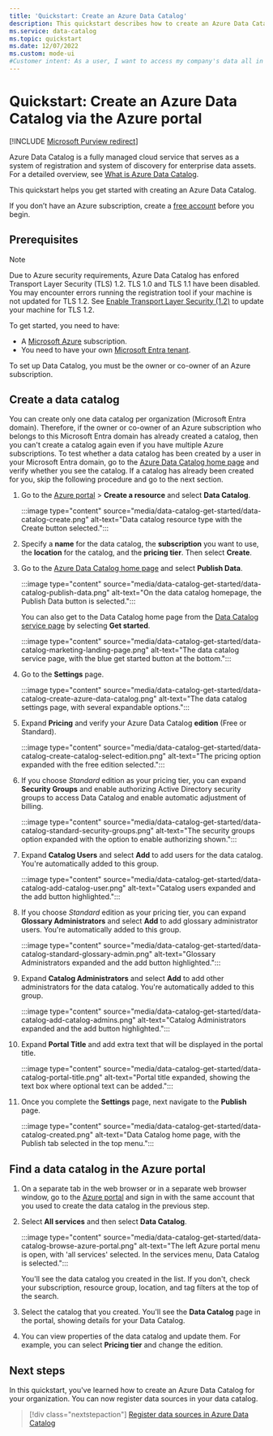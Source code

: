 ```yaml
---
title: 'Quickstart: Create an Azure Data Catalog'
description: This quickstart describes how to create an Azure Data Catalog using the Azure portal.
ms.service: data-catalog
ms.topic: quickstart
ms.date: 12/07/2022
ms.custom: mode-ui
#Customer intent: As a user, I want to access my company's data all in one place so I can easily build reports or presentations from it.
---
```


# Quickstart: Create an Azure Data Catalog via the Azure portal

[!INCLUDE [Microsoft Purview redirect](includes/catalog-to-purview-migration-flag.md)]

Azure Data Catalog is a fully managed cloud service that serves as a system of registration and system of discovery for enterprise data assets. For a detailed overview, see [What is Azure Data Catalog](overview.md).

This quickstart helps you get started with creating an Azure Data Catalog.

If you don’t have an Azure subscription, create a [free account](https://azure.microsoft.com/free/?WT.mc_id=A261C142F) before you begin.

## Prerequisites

> [!Note]
> Due to Azure security requirements, Azure Data Catalog has enfored Transport Layer Security (TLS) 1.2. TLS 1.0 and TLS 1.1 have been disabled. You may encounter errors running the registration tool if your machine is not updated for TLS 1.2. See [Enable Transport Layer Security (1.2)](/mem/configmgr/core/plan-design/security/enable-tls-1-2) to update your machine for TLS 1.2.

To get started, you need to have:

* A [Microsoft Azure](https://azure.microsoft.com/) subscription.
* You need to have your own [Microsoft Entra tenant](../active-directory/fundamentals/active-directory-access-create-new-tenant.md).

To set up Data Catalog, you must be the owner or co-owner of an Azure subscription.

## Create a data catalog

You can create only one data catalog per organization (Microsoft Entra domain). Therefore, if the owner or co-owner of an Azure subscription who belongs to this Microsoft Entra domain has already created a catalog, then you can't create a catalog again even if you have multiple Azure subscriptions. To test whether a data catalog has been created by a user in your Microsoft Entra domain, go to the [Azure Data Catalog home page](http://azuredatacatalog.com) and verify whether you see the catalog. If a catalog has already been created for you, skip the following procedure and go to the next section.

1. Go to the [Azure portal](https://portal.azure.com) > **Create a resource** and select **Data Catalog**.

    :::image type="content" source="media/data-catalog-get-started/data-catalog-create.png" alt-text="Data catalog resource type with the Create button selected.":::

1. Specify a **name** for the data catalog, the **subscription** you want to use, the **location** for the catalog, and the **pricing tier**. Then select **Create**.

1. Go to the [Azure Data Catalog home page](http://azuredatacatalog.com) and select **Publish Data**.

   :::image type="content" source="media/data-catalog-get-started/data-catalog-publish-data.png" alt-text="On the data catalog homepage, the Publish Data button is selected.":::

   You can also get to the Data Catalog home page from the [Data Catalog service page](https://azure.microsoft.com/services/data-catalog) by selecting **Get started**.

   :::image type="content" source="media/data-catalog-get-started/data-catalog-marketing-landing-page.png" alt-text="The data catalog service page, with the blue get started button at the bottom.":::

1. Go to the **Settings** page.

    :::image type="content" source="media/data-catalog-get-started/data-catalog-create-azure-data-catalog.png" alt-text="The data catalog settings page, with several expandable options.":::

1. Expand **Pricing** and verify your Azure Data Catalog **edition** (Free or Standard).

    :::image type="content" source="media/data-catalog-get-started/data-catalog-create-catalog-select-edition.png" alt-text="The pricing option expanded with the free edition selected.":::

1. If you choose *Standard* edition as your pricing tier, you can expand **Security Groups** and enable authorizing Active Directory security groups to access Data Catalog and enable automatic adjustment of billing.

    :::image type="content" source="media/data-catalog-get-started/data-catalog-standard-security-groups.png" alt-text="The security groups option expanded with the option to enable authorizing shown.":::

1. Expand **Catalog Users** and select **Add** to add users for the data catalog. You're automatically added to this group.

    :::image type="content" source="media/data-catalog-get-started/data-catalog-add-catalog-user.png" alt-text="Catalog users expanded and the add button highlighted.":::

1. If you choose *Standard* edition as your pricing tier, you can expand **Glossary Administrators** and select **Add** to add glossary administrator users. You're automatically added to this group.

    :::image type="content" source="media/data-catalog-get-started/data-catalog-standard-glossary-admin.png" alt-text="Glossary Administrators expanded and the add button highlighted.":::

1. Expand **Catalog Administrators** and select **Add** to add other administrators for the data catalog. You're automatically added to this group.

    :::image type="content" source="media/data-catalog-get-started/data-catalog-add-catalog-admins.png" alt-text="Catalog Administrators expanded and the add button highlighted.":::

1. Expand **Portal Title** and add extra text that will be displayed in the portal title.

    :::image type="content" source="media/data-catalog-get-started/data-catalog-portal-title.png" alt-text="Portal title expanded, showing the text box where optional text can be added.":::

1. Once you complete the **Settings** page, next navigate to the **Publish** page.

    :::image type="content" source="media/data-catalog-get-started/data-catalog-created.png" alt-text="Data Catalog home page, with the Publish tab selected in the top menu.":::

## Find a data catalog in the Azure portal

1. On a separate tab in the web browser or in a separate web browser window, go to the [Azure portal](https://portal.azure.com) and sign in with the same account that you used to create the data catalog in the previous step.

1. Select **All services** and then select **Data Catalog**.

    :::image type="content" source="media/data-catalog-get-started/data-catalog-browse-azure-portal.png" alt-text="The left Azure portal menu is open, with 'all services' selected. In the services menu, Data Catalog is selected.":::

    You'll see the data catalog you created in the list. If you don't, check your subscription, resource group, location, and tag filters at the top of the search.

1. Select the catalog that you created. You'll see the **Data Catalog** page in the portal, showing details for your Data Catalog.

1. You can view properties of the data catalog and update them. For example, you can select **Pricing tier** and change the edition.

## Next steps

In this quickstart, you've learned how to create an Azure Data Catalog for your organization. You can now register data sources in your data catalog.

> [!div class="nextstepaction"]
> [Register data sources in Azure Data Catalog](data-catalog-how-to-register.md)

